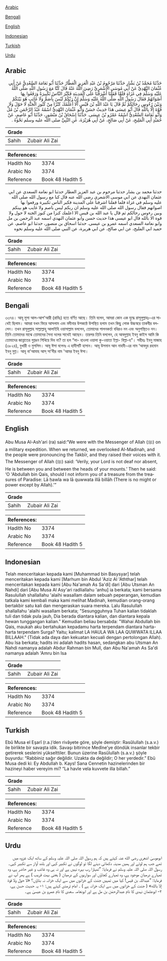 [Arabic](#arabic)

[Bengali](#bengali)

[English](#english)

[Indonesian](#indonesian)

[Turkish](#turkish)

[Urdu](#urdu)

## Arabic


<div dir="rtl" lang="ar" style={{fontSize:'larger',backgroundColor:'#f8f9fa',padding:20}}>
حَدَّثَنَا مُحَمَّدُ بْنُ بَشَّارٍ حَدَّثَنَا مَرْحُومُ بْنُ عَبْدِ الْعَزِيزِ الْعَطَّارُ حَدَّثَنَا أَبُو نَعَامَةَ السَّعْدِيُّ عَنْ أَبِي عُثْمَانَ النَّهْدِيِّ عَنْ أَبِي مُوسَى الْأَشْعَرِيِّ رَضِيَ اللَّهُ عَنْهُ قَالَ كُنَّا مَعَ رَسُولِ اللَّهِ صَلَّى اللَّهُ عَلَيْهِ وَسَلَّمَ فِي غَزَاةٍ فَلَمَّا قَفَلْنَا أَشْرَفْنَا عَلَى الْمَدِينَةِ فَكَبَّرَ النَّاسُ تَكْبِيرَةً وَرَفَعُوا بِهَا أَصْوَاتَهُمْ فَقَالَ رَسُولُ اللَّهِ صَلَّى اللَّهُ عَلَيْهِ وَسَلَّمَ إِنَّ رَبَّكُمْ لَيْسَ بِأَصَمَّ وَلَا غَائِبٍ هُوَ بَيْنَكُمْ وَبَيْنَ رُءُوسِ رِحَالِكُمْ ثُمَّ قَالَ يَا عَبْدَ اللَّهِ بْنَ قَيْسٍ أَلَا أُعَلِّمُكَ كَنْزًا مِنْ كُنُوزِ الْجَنَّةِ لَا حَوْلَ وَلَا قُوَّةَ إِلَّا بِاللَّهِ قَالَ أَبُو عِيسَى هَذَا حَدِيثٌ حَسَنٌ وَأَبُو عُثْمَانَ النَّهْدِيُّ اسْمُهُ عَبْدُ الرَّحْمَنِ بْنُ مُلٍّ وَأَبُو نَعَامَةَ السَّعْدِيُّ اسْمُهُ عَمْرُو بْنُ عِيسَى. حَدَّثَنَا إِسْحَاقُ بْنُ مَنْصُورٍ، حَدَّثَنَا أَبُو عَاصِمٍ، عَنْ حُمَيْدٍ أَبِي الْمَلِيحِ، عَنْ أَبِي صَالِحٍ، عَنْ أَبِي هُرَيْرَةَ، عَنِ النَّبِيِّ صلى الله عليه وسلم نَحْوَهُ ‏.‏
</div>
<div style={{backgroundColor:'#f8f9fa',padding:20, marginBottom: 10}}><table> <thead> <tr> <th>Grade</th> <th></th> </tr> </thead> <tbody> <tr><td>Sahih</td><td>Zubair Ali Zai</td></tr></tbody></table><table> <thead> <tr> <th>References:</th> <th></th> </tr> </thead> <tbody><tr><td>Hadith No</td><td>3374</td></tr><tr><td>Arabic No</td><td>3374</td></tr><tr><td>Reference</td><td>Book 48 Hadith 5</td></tr></tbody></table></div>


<div dir="rtl" lang="ar" style={{fontSize:'larger',backgroundColor:'#f8f9fa',padding:20}}>
حدثنا محمد بن بشار حدثنا مرحوم بن عبد العزيز العطار حدثنا ابو نعامة السعدي عن ابي عثمان النهدي عن ابي موسى الاشعري رضي الله عنه قال كنا مع رسول الله صلى الله عليه وسلم في غزاة فلما قفلنا اشرفنا على المدينة فكبر الناس تكبيرة ورفعوا بها اصواتهم فقال رسول الله صلى الله عليه وسلم ان ربكم ليس باصم ولا غايب هو بينكم وبين رءوس رحالكم ثم قال يا عبد الله بن قيس الا اعلمك كنزا من كنوز الجنة لا حول ولا قوة الا بالله قال ابو عيسى هذا حديث حسن وابو عثمان النهدي اسمه عبد الرحمن بن مل وابو نعامة السعدي اسمه عمرو بن عيسى. حدثنا اسحاق بن منصور، حدثنا ابو عاصم، عن حميد ابي المليح، عن ابي صالح، عن ابي هريرة، عن النبي صلى الله عليه وسلم نحوه
</div>
<div style={{backgroundColor:'#f8f9fa',padding:20, marginBottom: 10}}><table> <thead> <tr> <th>Grade</th> <th></th> </tr> </thead> <tbody> <tr><td>Sahih</td><td>Zubair Ali Zai</td></tr></tbody></table><table> <thead> <tr> <th>References:</th> <th></th> </tr> </thead> <tbody><tr><td>Hadith No</td><td>3374</td></tr><tr><td>Arabic No</td><td>3374</td></tr><tr><td>Reference</td><td>Book 48 Hadith 5</td></tr></tbody></table></div>

## Bengali


<div dir="ltr" lang="bn" style={{fontSize:'larger',backgroundColor:'#f8f9fa',padding:20}}>
৩৩৭৪। আবূ মূসা আল-আশ'আরী (রাযিঃ) হতে বর্ণিত আছে। তিনি বলেন, আমরা কোন এক যুদ্ধে রাসূলুল্লাহঃ-এর সাথেই ছিলাম। আমরা যখন ফিরে আসলাম এবং মদীনার উপকণ্ঠে উপস্থিত হলাম তখন কিছু লোক উচ্চস্বরে তাকবীর বললেন। তখন রাসূলুল্লাহ সাল্লাল্লাহু আলাইহি ওয়াসাল্লাম বললেন, তোমাদের পালনকর্তা বধিরও নন এবং অনুপস্থিতও নন। তিনি তোমাদের মাঝে তোমাদের সৈন্য দলের সাথেই আছেন। তারপর তিনি বললেন, হে আবদুল্লাহ ইবনু কাইস আমি কি তোমাদের জান্নাতের গুপ্তধন শিখিয়ে দিব না? তা হল “লা- হাওলা ওয়ালা কু-ওয়াতা ইল্লা- বিল্লা-হ"। সহীহঃ ইবনু মাজাহ (৩৮২৪), বুখারী ও মুসলিম। আবূ ঈসা বলেনঃ এ হাদীসটি হাসান। আবূ উসমান আন নাহদী-এর নাম ‘আবদুর রহমান ইবনু মুল্ল। আবূ না'আমাহ আস্ সা'দীর নাম 'আমর ইবনু ঈসা।
</div>
<div style={{backgroundColor:'#f8f9fa',padding:20, marginBottom: 10}}><table> <thead> <tr> <th>Grade</th> <th></th> </tr> </thead> <tbody> <tr><td>Sahih</td><td>Zubair Ali Zai</td></tr></tbody></table><table> <thead> <tr> <th>References:</th> <th></th> </tr> </thead> <tbody><tr><td>Hadith No</td><td>3374</td></tr><tr><td>Arabic No</td><td>3374</td></tr><tr><td>Reference</td><td>Book 48 Hadith 5</td></tr></tbody></table></div>

## English


<div dir="ltr" lang="en" style={{fontSize:'larger',backgroundColor:'#f8f9fa',padding:20}}>
Abu Musa Al-Ash'ari (ra) said:“We were with the Messenger of Allah (ﷺ) on a military expedition. When we returned, we overlooked Al-Madinah, and the people were pronouncing the Takbīr, and they raised their voices with it. The Messenger of Allah (ﷺ) said: ‘Verily, your Lord is not deaf nor absent, He is between you and between the heads of your mounts.’ Then he said: ‘O 'Abdullah bin Qais, should I not inform you of a treasure from the treasures of Paradise: Lā ḥawla wa lā quwwata illā billāh (There is no might or power except by Allah).’”
</div>
<div style={{backgroundColor:'#f8f9fa',padding:20, marginBottom: 10}}><table> <thead> <tr> <th>Grade</th> <th></th> </tr> </thead> <tbody> <tr><td>Sahih</td><td>Zubair Ali Zai</td></tr></tbody></table><table> <thead> <tr> <th>References:</th> <th></th> </tr> </thead> <tbody><tr><td>Hadith No</td><td>3374</td></tr><tr><td>Arabic No</td><td>3374</td></tr><tr><td>Reference</td><td>Book 48 Hadith 5</td></tr></tbody></table></div>

## Indonesian


<div dir="ltr" lang="id" style={{fontSize:'larger',backgroundColor:'#f8f9fa',padding:20}}>
Telah menceritakan kepada kami [Muhammad bin Basysyar] telah menceritakan kepada kami [Marhum bin Abdul 'Aziz Al 'Aththar] telah menceritakan kepada kami [Abu Na'amah As Sa'di] dari [Abu Utsman An Nahdi] dari [Abu Musa Al Asy'ari radliallahu 'anhu] ia berkata; kami bersama Rasulullah shallallahu 'alaihi wasallam dalam sebuah peperangan, kemudian tatkala kami kembali maka kami melihat Madinah, kemudian orang-orang bertakbir satu kali dan mengeraskan suara mereka. Lalu Rasulullah shallallahu 'alaihi wasallam berkata; "Sesungguhnya Tuhan kalian tidaklah tuli dan tidak pula jauh, Dia berada diantara kalian, dan diantara kepala hewan tunggangan kalian." Kemudian beliau bersabda: "Wahai Abdullah bin Qais, maukah aku bertahukan kepadamu harta terpendam diantara harta-harta terpendam Surga? Yaitu; kalimat LA HAULA WA LAA QUWWATA ILLAA BILLAAH." (Tidak ada daya dan kekuatan kecuali dengan pertolongan Allah). Abu Isa berkata; hadits ini adalah hadits hasan, sedangkan abu Utsman An Nahdi namanya adalah Abdur Rahman bin Mull, dan Abu Na'amah As Sa'di namanya adalah 'Amru bin Isa
</div>
<div style={{backgroundColor:'#f8f9fa',padding:20, marginBottom: 10}}><table> <thead> <tr> <th>Grade</th> <th></th> </tr> </thead> <tbody> <tr><td>Sahih</td><td>Zubair Ali Zai</td></tr></tbody></table><table> <thead> <tr> <th>References:</th> <th></th> </tr> </thead> <tbody><tr><td>Hadith No</td><td>3374</td></tr><tr><td>Arabic No</td><td>3374</td></tr><tr><td>Reference</td><td>Book 48 Hadith 5</td></tr></tbody></table></div>

## Turkish


<div dir="ltr" lang="tr" style={{fontSize:'larger',backgroundColor:'#f8f9fa',padding:20}}>
Ebû Musa el Eşarî (r.a.)’den rivâyete göre, şöyle demiştir: Rasûlullah (s.a.v.) ile birlikte bir savaşta idik. Savaşı bitirince Medîne’ye döndük insanlar tekbir getirerek seslerini yükselttiler. Bunun üzerine Rasûlullah (s.a.v.) şöyle buyurdu: “Rabbiniz sağır değildir. Uzakta da değildir; O her yerdedir.” Ebû Musa dedi ki: Ey Abdullah b. Kays! Sana Cennetin hazinelerinden bir hazineyi haber vereyim mi? “La havle vela kuvvete illa billah.”
</div>
<div style={{backgroundColor:'#f8f9fa',padding:20, marginBottom: 10}}><table> <thead> <tr> <th>Grade</th> <th></th> </tr> </thead> <tbody> <tr><td>Sahih</td><td>Zubair Ali Zai</td></tr></tbody></table><table> <thead> <tr> <th>References:</th> <th></th> </tr> </thead> <tbody><tr><td>Hadith No</td><td>3374</td></tr><tr><td>Arabic No</td><td>3374</td></tr><tr><td>Reference</td><td>Book 48 Hadith 5</td></tr></tbody></table></div>

## Urdu


<div dir="rtl" lang="ur" style={{fontSize:'larger',backgroundColor:'#f8f9fa',padding:20}}>
ابوموسیٰ اشعری رضی الله عنہ کہتے ہیں کہ ہم رسول اللہ صلی اللہ علیہ وسلم کے ساتھ ایک غزوہ میں تھے جب ہم لوٹے اور ہمیں مدینہ دکھائی دینے لگا تو لوگوں نے تکبیر کہی اور بلند آواز سے تکبیر کہی۔ رسول اللہ صلی اللہ علیہ وسلم نے فرمایا: ”تمہارا رب بہرہ نہیں ہے اور نہ ہی وہ غائب و غیر حاضر ہے، وہ تمہارے درمیان موجود ہے، وہ تمہارے کجاؤں اور سواریوں کے درمیان ( یعنی بہت قریب ) ہے پھر آپ نے فرمایا: ”عبداللہ بن قیس! کیا میں تمہیں جنت کے خزانوں میں سے ایک خزانہ نہ بتاؤں؟ «لا حول ولا قوة إلا بالله» ( جنت کے خزانوں میں سے ایک خزانہ ہے ) ۔ امام ترمذی کہتے ہیں: ۱- یہ حدیث حسن ہے، ۲- ابوعثمان نہدی کا نام عبدالرحمٰن بن مل ہے اور ابونعامہ سعدی کا نام عمرو بن عیسیٰ ہے۔
</div>
<div style={{backgroundColor:'#f8f9fa',padding:20, marginBottom: 10}}><table> <thead> <tr> <th>Grade</th> <th></th> </tr> </thead> <tbody> <tr><td>Sahih</td><td>Zubair Ali Zai</td></tr></tbody></table><table> <thead> <tr> <th>References:</th> <th></th> </tr> </thead> <tbody><tr><td>Hadith No</td><td>3374</td></tr><tr><td>Arabic No</td><td>3374</td></tr><tr><td>Reference</td><td>Book 48 Hadith 5</td></tr></tbody></table></div>